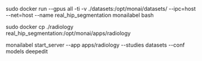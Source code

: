 sudo docker run --gpus all -ti -v ./datasets:/opt/monai/datasets/ --ipc=host --net=host --name real_hip_segmentation monailabel bash

sudo docker cp ./radiology real_hip_segmentation:/opt/monai/apps/radiology

monailabel start_server --app apps/radiology --studies datasets --conf models deepedit
